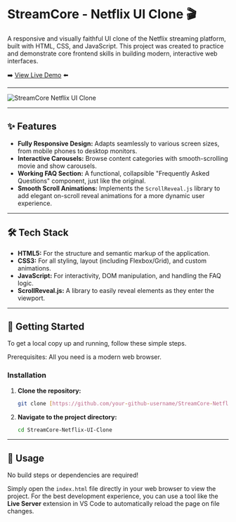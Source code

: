 # StreamCore - Netflix UI Clone 🎬

A responsive and visually faithful UI clone of the Netflix streaming platform, built with HTML, CSS, and JavaScript. This project was created to practice and demonstrate core frontend skills in building modern, interactive web interfaces.

➡️ [View Live Demo](https://streamcore-mohseencloneui.netlify.app/) ⬅️

---

![StreamCore Netflix UI Clone]([https://i.imgur.com/uC00wZc.png](https://github.com/mohseenalihawaldar-dev/StreamCore-Netflix-UI-Clone/blob/main/netflix.png?raw=true))


---

## ✨ Features

* **Fully Responsive Design:** Adapts seamlessly to various screen sizes, from mobile phones to desktop monitors.
* **Interactive Carousels:** Browse content categories with smooth-scrolling movie and show carousels.
* **Working FAQ Section:** A functional, collapsible "Frequently Asked Questions" component, just like the original.
* **Smooth Scroll Animations:** Implements the `ScrollReveal.js` library to add elegant on-scroll reveal animations for a more dynamic user experience.

---

## 🛠️ Tech Stack

* **HTML5:** For the structure and semantic markup of the application.
* **CSS3:** For all styling, layout (including Flexbox/Grid), and custom animations.
* **JavaScript:** For interactivity, DOM manipulation, and handling the FAQ logic.
* **ScrollReveal.js:** A library to easily reveal elements as they enter the viewport.

---

## 🚀 Getting Started
To get a local copy up and running, follow these simple steps.

Prerequisites:
All you need is a modern web browser.
### Installation
1.  **Clone the repository:**
    ```bash
    git clone [https://github.com/your-github-username/StreamCore-Netflix-UI-Clone.git](https://github.com/your-github-username/StreamCore-Netflix-UI-Clone.git)
    ```   
2.  **Navigate to the project directory:**
    ```bash
    cd StreamCore-Netflix-UI-Clone
    ```

---

## 🏃 Usage

No build steps or dependencies are required!

Simply open the `index.html` file directly in your web browser to view the project. For the best development experience, you can use a tool like the **Live Server** extension in VS Code to automatically reload the page on file changes.
